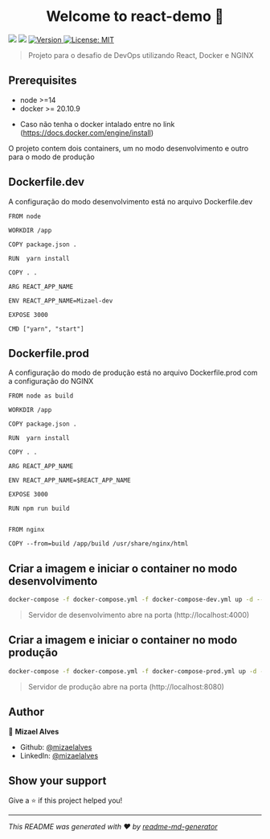 <h1 align="center">Welcome to react-demo 👋</h1>
<p>
  <img src="https://img.shields.io/badge/node-%3E%3D14-blue.svg" />
  <img src="https://img.shields.io/badge/docker-%3E%3D20.10.9-blue.svg" />
  <a href="https://www.npmjs.com/package/react-demo" target="_blank">
    <img alt="Version" src="https://img.shields.io/npm/v/react-demo.svg">
  </a>
  <a href="#" target="_blank">
    <img alt="License: MIT" src="https://img.shields.io/badge/License-MIT-yellow.svg" />
  </a>
</p>

> Projeto para o desafio de DevOps utilizando React, Docker e NGINX

## Prerequisites

- node >=14
- docker >= 20.10.9

* Caso não tenha o docker intalado entre no link (https://docs.docker.com/engine/install)

O projeto contem dois containers, um no modo desenvolvimento e outro para o modo de produção

## Dockerfile.dev
A configuração do modo desenvolvimento está no arquivo Dockerfile.dev

```
FROM node

WORKDIR /app

COPY package.json .

RUN  yarn install

COPY . .

ARG REACT_APP_NAME

ENV REACT_APP_NAME=Mizael-dev

EXPOSE 3000

CMD ["yarn", "start"]
```

## Dockerfile.prod
A configuração do modo de produção está no arquivo Dockerfile.prod com a configuração do NGINX

```
FROM node as build

WORKDIR /app

COPY package.json .

RUN  yarn install

COPY . .

ARG REACT_APP_NAME

ENV REACT_APP_NAME=$REACT_APP_NAME

EXPOSE 3000

RUN npm run build


FROM nginx

COPY --from=build /app/build /usr/share/nginx/html
```


## Criar a imagem e iniciar o container no modo desenvolvimento
```sh
docker-compose -f docker-compose.yml -f docker-compose-dev.yml up -d --build
```
> Servidor de desenvolvimento abre na porta (http://localhost:4000) 

## Criar a imagem e iniciar o container no modo produção
```sh
docker-compose -f docker-compose.yml -f docker-compose-prod.yml up -d --build
```
> Servidor de produção abre na porta (http://localhost:8080) 

## Author

👤 **Mizael Alves**

* Github: [@mizaelalves](https://github.com/mizaelalves)
* LinkedIn: [@mizaelalves](https://linkedin.com/in/mizaelalves)

## Show your support

Give a ⭐️ if this project helped you!

***
_This README was generated with ❤️ by [readme-md-generator](https://github.com/kefranabg/readme-md-generator)_
